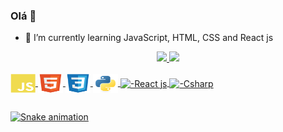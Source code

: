### Olá 👋

<!--
**Rivaldo05/Rivaldo05** is a ✨ _special_ ✨ repository because its `README.md` (this file) appears on your GitHub profile.

Here are some ideas to get you started:

- 🔭 I’m currently working on ...
- 🌱 I’m currently learning ...
- 👯 I’m looking to collaborate on ...
- 🤔 I’m looking for help with ...
- 💬 Ask me about ...
- 📫 How to reach me: ...
- 😄 Pronouns: ...
- ⚡ Fun fact: ...
-->

- 🌱 I’m currently learning JavaScript, HTML, CSS and React js

<div align="center">
  <a href="https://github.com/Rivaldo05">
    <!--Mostrar imagens... informações vindas do: https://github.com/anuraghazra/github-readme-stats-->
  <img height="180em" src="https://github-readme-stats.vercel.app/api?username=Rivaldo05&show_icons=true&theme=tokyonight&include_all_commits=true&count_private=true"/>
  <img height="180em" src="https://github-readme-stats.vercel.app/api/top-langs/?username=Rivaldo05&layout=compact&langs_count=7&theme=dracula"/>
</div>
  
  <div style="display: inline_block"><br>
  <img align="center" alt="-JavaScript" height="30" width="40" src="https://raw.githubusercontent.com/devicons/devicon/master/icons/javascript/javascript-plain.svg">
  <img align="center" alt="-HTML" height="30" width="40" src="https://raw.githubusercontent.com/devicons/devicon/master/icons/html5/html5-original.svg">
  <img align="center" alt="-CSS" height="30" width="40" src="https://raw.githubusercontent.com/devicons/devicon/master/icons/css3/css3-original.svg">
  <img align="center" alt="-Python" height="30" width="40" src="https://raw.githubusercontent.com/devicons/devicon/master/icons/python/python-original.svg">
  <img align="center" alt="-React js" height="30" width="40" src="https://cdn.jsdelivr.net/gh/devicons/devicon/icons/react/react-original.svg" />
  <img align="center" alt="-Csharp" height="30" width="40" src="https://cdn.jsdelivr.net/gh/devicons/devicon/icons/csharp/csharp-original.svg" />
  
</div>
  
  ##
![Snake animation](https://github.com/Rivaldo05/Rivaldo05/blob/output/github-contribution-grid-snake.svg)
  
